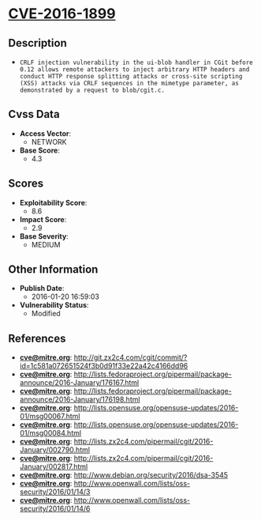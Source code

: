 
# [CVE-2016-1899](https://cve.mitre.org/cgi-bin/cvename.cgi?name=CVE-2016-1899)

## Description

- `CRLF injection vulnerability in the ui-blob handler in CGit before 0.12 allows remote attackers to inject arbitrary HTTP headers and conduct HTTP response splitting attacks or cross-site scripting (XSS) attacks via CRLF sequences in the mimetype parameter, as demonstrated by a request to blob/cgit.c.`

## Cvss Data

- **Access Vector**:
  - NETWORK
- **Base Score**:
  - 4.3

## Scores

- **Exploitability Score**:
  - 8.6
- **Impact Score**:
  - 2.9
- **Base Severity**:
  - MEDIUM

## Other Information

- **Publish Date**:
  - 2016-01-20 16:59:03
- **Vulnerability Status**:
  - Modified

## References

- **cve@mitre.org**: http://git.zx2c4.com/cgit/commit/?id=1c581a072651524f3b0d91f33e22a42c4166dd96
- **cve@mitre.org**: http://lists.fedoraproject.org/pipermail/package-announce/2016-January/176167.html
- **cve@mitre.org**: http://lists.fedoraproject.org/pipermail/package-announce/2016-January/176198.html
- **cve@mitre.org**: http://lists.opensuse.org/opensuse-updates/2016-01/msg00067.html
- **cve@mitre.org**: http://lists.opensuse.org/opensuse-updates/2016-01/msg00084.html
- **cve@mitre.org**: http://lists.zx2c4.com/pipermail/cgit/2016-January/002790.html
- **cve@mitre.org**: http://lists.zx2c4.com/pipermail/cgit/2016-January/002817.html
- **cve@mitre.org**: http://www.debian.org/security/2016/dsa-3545
- **cve@mitre.org**: http://www.openwall.com/lists/oss-security/2016/01/14/3
- **cve@mitre.org**: http://www.openwall.com/lists/oss-security/2016/01/14/6
